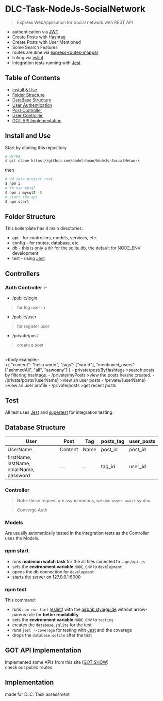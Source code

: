 #   DLC-Task-NodeJs-SocialNetwork


> Express WebApplication for Social network with REST API

- authentication via [JWT](https://jwt.io/)
- Create Posts with Hashtag
- Create Posts with User Mentioned
- Some Search Features
- routes are dine  via [express-routes-mapper](https://github.com/aichbauer/express-routes-mapper)
- linting via [eslint](https://github.com/eslint/eslint)
- integration tests running with [Jest](https://github.com/facebook/jest)

## Table of Contents

- [Install & Use](#install-and-use)
- [Folder Structure](#folder-structure)
- [DataBase Structure](#database-structure)
- [User Authentication](#user-auth)
- [Post Controller](#post-controller)
- [User Controller](#user-controller)
- [GOT API Implementation](#GOT-Impl)
## Install and Use

Start by cloning this repository

```sh
# HTTPS
$ git clone https://github.com/abdolrhman/NodeJs-SocialNetwork
```

then 

```sh
# cd into project root
$ npm i
# to use mysql
$ npm i mysql2 -S
# start the api
$ npm start
```


## Folder Structure

This boilerplate has 4 main directories:

- api - for controllers, models, services, etc.
- config - for routes, database, etc.
- db - this is only a dir for the sqlite db, the default for NODE_ENV development
- test - using [Jest](https://github.com/facebook/jest)

## Controllers

### Auth Controller :-
- /public/login 
>for log user in
- /public/user 
>for register user 
- /private/post
> create a post
<br>
>body example:- 
<br>
>{
	"content": "hello world",
		"tags": ["world"],
	"mentioned_users": ["aahmedAli", "ali", "aswoany"]
}
- private/post/ByHashtags
>search posts by filtering hashtags.
- /private/myPosts
>view the posts he/she created.
- /private/posts/{userName}
>view an user posts
- /private/{userName}
>view an user profile
- /private/posts
>get recent posts





## Test

All test  uses [Jest](https://github.com/facebook/jest) and [supertest](https://github.com/visionmedia/superagent) for integration testing.


## Database Structure

User | Post | Tag | posts_tag | user_posts
------------ | ------------- | ------------- | ------------- | ------------- 
UserName | Content  | Name | post_id | post_id
firstName, lastName, emailName, password | ... | ... | tag_id | user_id

### Controller

> Note: those request are asynchronous, we use `async await` syntax.

>Converge Auth


### Models

Are usually automatically tested in the integration tests as the Controller uses the Models.


### npm start

- runs **nodemon watch task** for the all files conected to `.api/api.js`
- sets the **environment variable** `NODE_ENV` to `development`
- opens the db connection for `development`
- starts the server on 127.0.0.1:8000

### npm test

This command:

- runs `npm run lint` ([eslint](http://eslint.org/)) with the [airbnb styleguide](https://github.com/airbnb/javascript) without arrow-parens rule for **better readability**
- sets the **environment variable** `NODE_ENV` to `testing`
- creates the `database.sqlite` for the test
- runs `jest --coverage` for testing with [Jest](https://github.com/facebook/jest) and the coverage
- drops the `database.sqlite` after the test

## GOT API Implementation
Implemented some APIs from this site ([GOT SHOW](https://api.got.show/))<br>
check out public routes
## Implementation 
made for DLC. Task assessment
